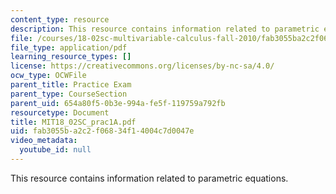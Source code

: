 ```yaml
---
content_type: resource
description: This resource contains information related to parametric equations.
file: /courses/18-02sc-multivariable-calculus-fall-2010/fab3055ba2c2f06834f14004c7d0047e_MIT18_02SC_prac1A.pdf
file_type: application/pdf
learning_resource_types: []
license: https://creativecommons.org/licenses/by-nc-sa/4.0/
ocw_type: OCWFile
parent_title: Practice Exam
parent_type: CourseSection
parent_uid: 654a80f5-0b3e-994a-fe5f-119759a792fb
resourcetype: Document
title: MIT18_02SC_prac1A.pdf
uid: fab3055b-a2c2-f068-34f1-4004c7d0047e
video_metadata:
  youtube_id: null
---
```

This resource contains information related to parametric equations.